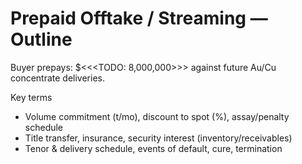 # Prepaid Offtake / Streaming — Outline

Buyer prepays: $<<<TODO: 8,000,000>>> against future Au/Cu concentrate deliveries.

Key terms
- Volume commitment (t/mo), discount to spot (%), assay/penalty schedule
- Title transfer, insurance, security interest (inventory/receivables)
- Tenor & delivery schedule, events of default, cure, termination
